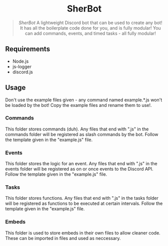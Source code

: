 <h1 align="center">SherBot</h1>
<blockquote align="center">
  <em>SherBot</em> A lightweight Discord bot that can be used to create any bot! It has all the boilerplate code done for you, and is fully modular! You can add commands, events, and timed tasks - all fully modular!
</blockquote>

<h2>
Requirements
</h2>
<ul>
  <li> Node.js </li>
  <li> js-logger </li>
  <li> discord.js </li>
</ul>

<h2>Usage</h2>
Don't use the example files given - any command named example.*.js won't be loaded by the bot! Copy the example files and rename them to use!.

<h3>
Commands
</h3>
This folder stores commands (duh). Any files that end with ".js" in the commands folder will be registered as slash commands by the bot. Follow the template given in the "example.js" file.

<h3>
Events
</h3>
This folder stores the logic for an event. Any files that end with ".js" in the events folder will be registered as on or once events to the Discord API. Follow the template given in the "example.js" file.

<h3>
Tasks
</h3>
This folder stores functions. Any files that end with ".js" in the tasks folder will be registered as functions to be executed at certain intervals. Follow the template given in the "example.js" file.

<h3>
Embeds
</h3>
This folder is used to store embeds in their own files to allow cleaner code. These can be imported in files and used as neccessary.
